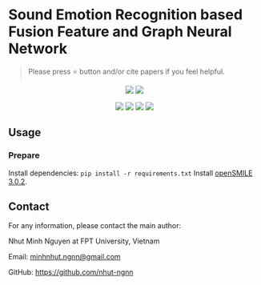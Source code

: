 # Sound Emotion Recognition based Fusion Feature and Graph Neural Network </h1>

> Please press ⭐ button and/or cite papers if you feel helpful.

<p align="center">
<img src="https://img.shields.io/badge/Last%20updated%20on-04.09.2024-brightgreen?style=for-the-badge">
<img src="https://img.shields.io/badge/Written%20by-Nguyen%20Minh%20Nhut-pink?style=for-the-badge"> 
</p>


<p align="center">
<img src="https://img.shields.io/badge/Graph_Neural_Network-white">   
<img src="https://img.shields.io/badge/Feature_Fusion-white">     
<img src="https://img.shields.io/badge/AlexNet-white">
<img src="https://img.shields.io/badge/Sound_Emotion_Recognition-white">
</p>

## Usage 
### Prepare 
Install dependencies:
<code>pip install -r requirements.txt</code>
Install [openSMILE 3.0.2](https://github.com/naxingyu/opensmile).

## Contact
For any information, please contact the main author:

Nhut Minh Nguyen at FPT University, Vietnam

Email: <link>minhnhut.ngnn@gmail.com </link>

GitHub: <link>https://github.com/nhut-ngnn</link>
